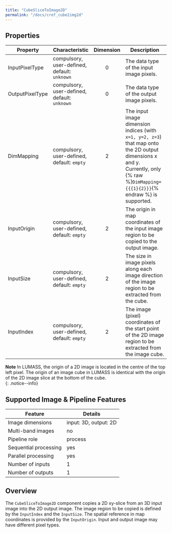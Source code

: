 ```yaml
---
title: "CubeSliceToImage2D"
permalink: "/docs/cref_cube2img2d"
--- 
```

<link rel="shortcut icon" type="image/x-icon" href="../LUMASS_icon_64.ico">

## Properties

 Property | Characteristic | Dimension | Description 
----------|----------------|:-----------:|-------------
InputPixelType | compulsory,<br>user-defined, default: `unknown` | 0 | The data type of the input image pixels.
OutputPixelType | compulsory,<br>user-defined, default: `unknown` | 0 | The data type of the output image pixels.
DimMapping | compulsory,<br>user-defined, default: `empty` | 2 | The input image dimension indices (with `x=1, y=2, z=3`) that map onto the 2D output dimensions x and y. Currently, only {% raw %}`DimMapping={{{1}{2}}}`{% endraw %} is supported.
InputOrigin | compulsory,<br>user-defined, default: `empty` | 2 | The origin in map coordinates of the input image region to be copied to the output image.
InputSize | compulsory,<br>user-defined, default: `empty` | 2 | The size in image pixels  along each image direction of the image region to be extracted from the cube. 
InputIndex | compulsory,<br>user-defined, default: `empty` | 2 | The image (pixel) coordinates of the start point of the 2D image region to be extracted from the image cube.

**Note** In LUMASS, the origin of a 2D image is located in the centre of the top left pixel. The origin of an image cube in LUMASS is identical with the origin of the 2D image slice at the bottom of the cube.  
{: .notice--info} 
  

## Supported Image & Pipeline Features

Feature | Details 
---------------|---------------
Image dimensions | input: 3D, output: 2D
Multi-band images | no
Pipeline role | process
Sequential processing | yes
Parallel processing | yes
Number of inputs | 1
Number of outputs | 1

## Overview

The `CubeSliceToImage2D` component copies a 2D xy-slice from an 3D input image into the 2D output image. The image region to be copied is defined by the `InputIndex` and the `InputSize`. The spatial reference in map coordinates is provided by the `InputOrigin`. Input and output image may have different pixel types. 
